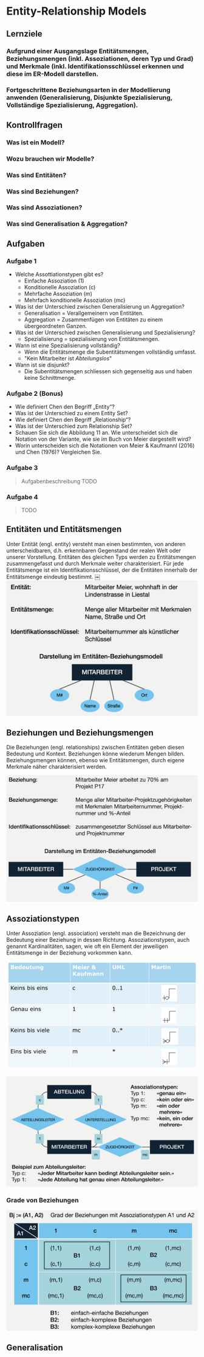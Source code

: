 # Entity-Relationship Models

## Lernziele

### Aufgrund einer Ausgangslage Entitätsmengen, Beziehungsmengen (inkl. Assoziationen, deren Typ und Grad) und Merkmale (inkl. Identifikationsschlüssel erkennen und diese im ER-Modell darstellen.

### Fortgeschrittene Beziehungsarten in der Modellierung anwenden (Generalisierung, Disjunkte Spezialisierung, Vollständige Spezialisierung, Aggregation).

## Kontrollfragen

### Was ist ein Modell?

### Wozu brauchen wir Modelle?

### Was sind Entitäten? 

### Was sind Beziehungen?

### Was sind Assoziationen?

### Was sind Generalisation & Aggregation?

## Aufgaben

### Aufgabe 1

- Welche Assottiationstypen gibt es?
  - Einfache Assoziation (1)
  - Konditionelle Assoziation (c)
  - Mehrfache Assoziation (m)
  - Mehrfach konditionelle Assoziation (mc)
- Was ist der Unterschied zwischen Generalisierung un Aggregation?
  - Generalisation = Verallgemeinern von Entitäten.
  - Aggregation = Zusammenfügen von Entitäten zu einem übergeordneten Ganzen.
- Was ist der Unterschied zwischen Generalisierung und Spezialisierung?
  - Spezialisierung = spezialisierung von Entitätsmengen.
- Wann ist eine Spezialisierung vollständig?
  - Wenn die Entitätsmenge die Subentitätsmengen vollständig umfasst.
  - "Kein Mitarbeiter ist *Abteilungslos*"
- Wann ist sie disjunkt?
  - Die Subentitätsmengen schliessen sich gegenseitig aus und haben keine Schnittmenge.

### Aufgabe 2 (Bonus)

- Wie definiert Chen den Begriff „Entity“?
- Was ist der Unterschied zu einem Entity Set?
- Wie definiert Chen den Begriff „Relationship“?
- Was ist der Unterschied zum Relationship Set?
- Schauen Sie sich die Abbildung 11 an. Wie unterscheidet sich die Notation von der Variante, wie sie	im Buch von Meier dargestellt wird?
- Worin unterscheiden sich die Notationen von Meier & Kaufmannl (2016) und Chen (1976)? Vergleichen Sie.

### Aufgabe 3

> Aufgabenbeschreibung
> TODO

### Aufgabe 4

> TODO

## Entitäten und Entitätsmengen
Unter Entität (engl. entity) versteht man einen bestimmten, von anderen unterscheidbaren, d.h. erkennbaren Gegenstand der realen Welt oder unserer Vorstellung.
Entitäten des gleichen Typs werden zu Entitätsmengen zusammengefasst und durch Merkmale weiter charakterisiert.
Für jede Entitätsmenge ist ein Identifikationsschlüssel, der die Entitäten innerhalb der Entitätsmenge eindeutig bestimmt.
￼
![Example](./assets/entities_entity-sets_example.png)

## Beziehungen und Beziehungsmengen
Die Beziehungen (engl. relationships) zwischen Entitäten geben diesen Bedeutung und Kontext.
Beziehungen könne wiederum Mengen bilden.
Beziehungsmengen können, ebenso wie Entitätsmengen, durch eigene Merkmale näher charakterisiert werden.

![Example](./assets/relationship_relationship-sets_example.png)

## Assoziationstypen
Unter Assoziation (engl. association) versteht man die Bezeichnung der Bedeutung einer Beziehung in dessen Richtung.
Assoziationstypen, auch genannt Kardinalitäten, sagen, wie oft ein Element der jeweiligen Entitätsmenge in der Beziehung vorkommen kann.

![Assoziationstypen](./assets/assoziationstypen.png)

![Example](./assets/assoziationstypen_example.png)

### Grade von Beziehungen
![Grade von Beziehungen](./assets/relationship_degrees.png)

## Generalisation

